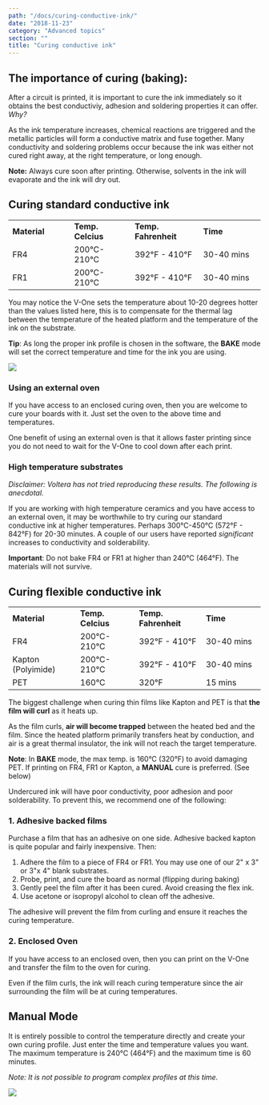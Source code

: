 ```yaml
---
path: "/docs/curing-conductive-ink/"
date: "2018-11-23"
category: "Advanced topics"
section: ""
title: "Curing conductive ink"
--- 
```


## The importance of curing (baking):

After a circuit is printed, it is important to cure the ink immediately so it obtains the best conductiviy, adhesion and soldering properties it can offer. _Why?_

As the ink temperature increases, chemical reactions are triggered and the metallic particles will form a conductive matrix and fuse together. Many conductivity and soldering problems occur because the ink was either not cured right away, at the right temperature, or long enough.

<div class="warning info">
<p><strong>Note:</strong> Always cure soon after printing. Otherwise, solvents in the ink will evaporate and the ink will dry out. </p>
</div>

## Curing standard conductive ink

<table>
  <tbody>
    <tr>
      <td style="width: 200px;"><strong>Material</strong></td>
      <td style="width: 200px;"><strong>Temp. Celcius</strong></td>
      <td style="width: 200px;"><strong>Temp. Fahrenheit</strong></td>
      <td style="width: 250px;"><strong>Time</strong></td>
    </tr>
    <tr>
      <td>FR4</td>
      <td>200°C-210°C</td>
      <td>392°F - 410°F</td>
      <td>30-40 mins</td>
    </tr>
    <tr>
      <td>FR1</td>
      <td>200°C-210°C</td>
      <td>392°F - 410°F</td>
      <td>30-40 mins</td>
    </tr>
  </tbody>
</table>

You may notice the V-One sets the temperature about 10-20 degrees hotter than the values listed here, this is to compensate for the thermal lag between the temperature of the heated platform and the temperature of the ink on the substrate.

**Tip**: As long the proper ink profile is chosen in the software, the **BAKE** mode will set the correct temperature and time for the ink you are using.


<div class="media-wrapper">
<img src="/docs/advanced/curingAndReflowing/bake-mode.png" />
</div>


### Using an external oven

If you have access to an enclosed curing oven, then you are welcome to cure your boards with it. Just set the oven to the above time and temperatures.

One benefit of using an external oven is that it allows faster printing since you do not need to wait for the V-One to cool down after each print.

### High temperature substrates

_Disclaimer: Voltera has not tried reproducing these results. The following is anecdotal._

If you are working with high temperature ceramics and you have access to an external oven, it may be worthwhile to try curing our standard conductive ink at higher temperatures. Perhaps 300°C-450°C (572°F - 842°F) for 20-30 minutes. A couple of our users have reported _significant_ increases to conductivity and solderability.

<div class="important info">
<p><strong>Important</strong>: Do not bake FR4 or FR1 at higher than 240°C (464°F). The materials will not survive.</p>
</div>

## Curing flexible conductive ink

<table>
  <tbody>
    <tr>
      <td style="width: 200px;"><strong>Material</strong></td>
      <td style="width: 200px;"><strong>Temp. Celcius</strong></td>
      <td style="width: 200px;"><strong>Temp. Fahrenheit</strong></td>
      <td style="width: 250px;"><strong>Time</strong></td>
    </tr>
    <tr>
      <td>FR4</td>
      <td>200°C-210°C</td>
      <td>392°F - 410°F</td>
      <td>30-40 mins</td>
    </tr>
    <tr>
      <td>Kapton (Polyimide)</td>
      <td>200°C-210°C</td>
      <td>392°F - 410°F</td>
      <td>30-40 mins</td>
    </tr>
    <tr>
      <td>PET</td>
      <td>160°C</td>
      <td>320°F</td>
      <td>15 mins</td>
    </tr>
  </tbody>
</table>

The biggest challenge when curing thin films like Kapton and PET is that **the film will curl** as it heats up.

As the film curls, **air will become trapped** between the heated bed and the film. Since the heated platform primarily transfers heat by conduction, and air is a great thermal insulator, the ink will not reach the target temperature.

<div class="warning info">
<p><strong>Note</strong>: In <strong>BAKE</strong> mode, the max temp. is 160°C (320°F) to avoid damaging PET. If printing on FR4, FR1 or Kapton, a <strong>MANUAL</strong> cure is preferred. (See below) </p>
</div>

Undercured ink will have poor conductivity, poor adhesion and poor solderability. To prevent this, we recommend one of the following:

### 1. Adhesive backed films

Purchase a film that has an adhesive on one side. Adhesive backed kapton is quite popular and fairly inexpensive. Then:

1. Adhere the film to a piece of FR4 or FR1. You may use one of our 2" x 3" or 3"x 4" blank substrates.
1. Probe, print, and cure the board as normal (flipping during baking)
1. Gently peel the film after it has been cured. Avoid creasing the flex ink.
1. Use acetone or isopropyl alcohol to clean off the adhesive.

The adhesive will prevent the film from curling and ensure it reaches the curing temperature.

### 2. Enclosed Oven

If you have access to an enclosed oven, then you can print on the V-One and transfer the film to the oven for curing.

Even if the film curls, the ink will reach curing temperature since the air surrounding the film will be at curing temperatures. 

## Manual Mode

It is entirely possible to control the temperature directly and create your own curing profile.  Just enter the time and temperature values you want. The maximum temperature is 240°C (464°F) and the maximum time is 60 minutes.

*Note: It is not possible to program complex profiles at this time.*


<div class="media-wrapper">
<img src="/docs/advanced/curingAndReflowing/manual-mode.png" />
</div>


